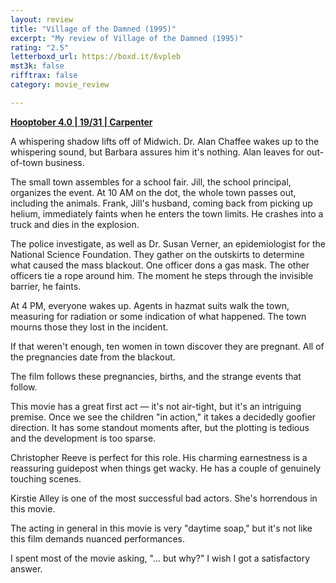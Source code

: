 ```yaml
---
layout: review
title: "Village of the Damned (1995)"
excerpt: "My review of Village of the Damned (1995)"
rating: "2.5"
letterboxd_url: https://boxd.it/6vpleb
mst3k: false
rifftrax: false
category: movie_review

---
```


<b><a href="https://boxd.it/pRNg0/detail" title="Hooptober 4.0 | 19/31 | Carpenter">Hooptober 4.0 | 19/31 | Carpenter</a></b>

A whispering shadow lifts off of Midwich. Dr. Alan Chaffee wakes up to the whispering sound, but Barbara assures him it's nothing. Alan leaves for out-of-town business.

The small town assembles for a school fair. Jill, the school principal, organizes the event. At 10 AM on the dot, the whole town passes out, including the animals. Frank, Jill's husband, coming back from picking up helium, immediately faints when he enters the town limits. He crashes into a truck and dies in the explosion.

The police investigate, as well as Dr. Susan Verner, an epidemiologist for the National Science Foundation. They gather on the outskirts to determine what caused the mass blackout. One officer dons a gas mask. The other officers tie a rope around him. The moment he steps through the invisible barrier, he faints.

At 4 PM, everyone wakes up. Agents in hazmat suits walk the town, measuring for radiation or some indication of what happened. The town mourns those they lost in the incident.

If that weren't enough, ten women in town discover they are pregnant. All of the pregnancies date from the blackout.

The film follows these pregnancies, births, and the strange events that follow.

This movie has a great first act — it's not air-tight, but it's an intriguing premise. Once we see the children "in action," it takes a decidedly goofier direction. It has some standout moments after, but the plotting is tedious and the development is too sparse.

Christopher Reeve is perfect for this role. His charming earnestness is a reassuring guidepost when things get wacky. He has a couple of genuinely touching scenes.

Kirstie Alley is one of the most successful bad actors. She's horrendous in this movie.

The acting in general in this movie is very "daytime soap," but it's not like this film demands nuanced performances.

I spent most of the movie asking, "... but why?" I wish I got a satisfactory answer.